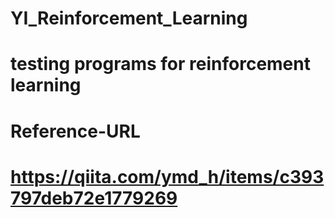 # YI_Reinforcement_Learning
# testing programs for reinforcement learning
# Reference-URL
# https://qiita.com/ymd_h/items/c393797deb72e1779269
